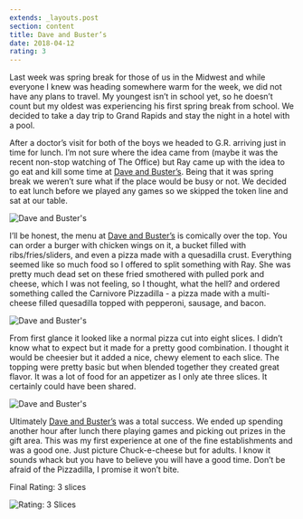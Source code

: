 ```yaml
---
extends: _layouts.post
section: content
title: Dave and Buster’s
date: 2018-04-12
rating: 3
---
```


Last week was spring break for those of us in the Midwest and while everyone I knew was heading somewhere warm for the week, we did not have any plans to travel. My youngest isn’t in school yet, so he doesn’t count but my oldest was experiencing his first spring break from school. We decided to take a day trip to Grand Rapids and stay the night in a hotel with a pool.

After a doctor’s visit for both of the boys we headed to G.R. arriving just in time for lunch. I’m not sure where the idea came from (maybe it was the recent non-stop watching of The Office) but Ray came up with the idea to go eat and kill some time at [Dave and Buster’s](https://www.daveandbusters.com/). Being that it was spring break we weren’t sure what if the place would be busy or not. We decided to eat lunch before we played any games so we skipped the token line and sat at our table.

![Dave and Buster's](https://farm1.staticflickr.com/876/41234750172_d1470a8c48.jpg)

I’ll be honest, the menu at [Dave and Buster’s](https://www.daveandbusters.com/) is comically over the top. You can order a burger with chicken wings on it, a bucket filled with ribs/fries/sliders, and even a pizza made with a quesadilla crust. Everything seemed like so much food so I offered to split something with Ray. She was pretty much dead set on these fried smothered with pulled pork and cheese, which I was not feeling, so I thought, what the hell? and ordered something called the Carnivore Pizzadilla - a pizza made with a multi-cheese filled quesadilla topped with pepperoni, sausage, and bacon.

![Dave and Buster's](https://farm1.staticflickr.com/889/27405672108_1c4a8888e9.jpg)

From first glance it looked like a normal pizza cut into eight slices. I didn’t know what to expect but it made for a pretty good combination. I thought it would be cheesier but it added a nice, chewy element to each slice. The topping were pretty basic but when blended together they created great flavor. It was a lot of food for an appetizer as I only ate three slices. It certainly could have been shared.

![Dave and Buster's](https://farm1.staticflickr.com/878/27405671048_be72fbd019.jpg)

Ultimately [Dave and Buster’s](https://www.daveandbusters.com/) was a total success. We ended up spending another hour after lunch there playing games and picking out prizes in the gift area. This was my first experience at one of the fine establishments and was a good one. Just picture Chuck-e-cheese but for adults. I know it sounds whack but you have to believe you will have a good time. Don’t be afraid of the Pizzadilla, I promise it won’t bite.

Final Rating: 3 slices

![Rating: 3 Slices](/assets/img/pizza3_sm.jpg)